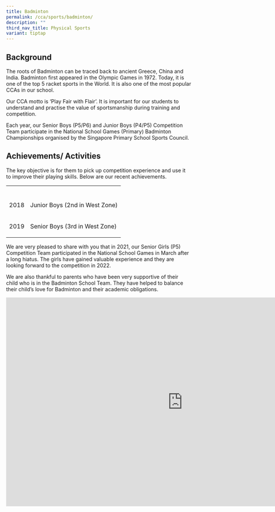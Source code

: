 ```yaml
---
title: Badminton
permalink: /cca/sports/badminton/
description: ""
third_nav_title: Physical Sports
variant: tiptap
---
```

<h2>Background</h2>
<p>The roots of Badminton can be traced back to ancient Greece, China and
India. Badminton first appeared in the Olympic Games in 1972. Today, it
is one of the top 5 racket sports in the World. It is also one of the most
popular CCAs in our school.</p>
<p>Our CCA motto is ‘Play Fair with Flair’. It is important for our students
to understand and practise the value of sportsmanship during training and
competition.</p>
<p>Each year, our Senior Boys (P5/P6) and Junior Boys (P4/P5) Competition
Team participate in the National School Games (Primary) Badminton Championships
organised by the Singapore Primary School Sports Council.</p>
<h2>Achievements/ Activities</h2>
<p>The key objective is for them to pick up competition experience and use
it to improve their playing skills. Below are our recent achievements.</p>
<table>
<tbody>
<tr>
<th rowspan="1" colspan="1">
<p></p>
</th>
<th rowspan="1" colspan="1">
<p></p>
</th>
</tr>
<tr>
<td rowspan="1" colspan="1">
<p>2018</p>
</td>
<td rowspan="1" colspan="1">
<p>Junior Boys (2nd in West Zone)</p>
</td>
</tr>
<tr>
<td rowspan="1" colspan="1">
<p>2019</p>
</td>
<td rowspan="1" colspan="1">
<p>Senior Boys (3rd in West Zone)</p>
</td>
</tr>
</tbody>
</table>
<p>We are very pleased to share with you that in 2021, our Senior Girls (P5)
Competition Team participated in the National School Games in March after
a long hiatus. The girls have gained valuable experience and they are looking
forward to the competition in 2022.&nbsp;</p>
<p>We are also thankful to parents who have been very supportive of their
child who is in the Badminton School Team. They have helped to balance
their child’s love for Badminton and their academic obligations.</p>
<div class="iframe-wrapper">
<iframe height="569" width="960" allowfullscreen="true" frameborder="0" src="https://docs.google.com/presentation/d/e/2PACX-1vSkHR6rOPfCS23hM163uZi0wrZRUshZVso5WhcQqepedfmQP1zOQV2E6Pyly4mNs1R-neygfYqRZNEg/embed?start=false&amp;loop=false&amp;delayms=3000"></iframe>
</div>
<p></p>